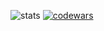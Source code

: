 
![stats](https://github-readme-stats.vercel.app/api?username=kee-reall&show_icons=true&bg_color=003&title_color=fff&text_color=ffffff&icon_color=#b531c1)
[![codewars](https://www.codewars.com/users/KeeREAL/badges/large)](https://www.codewars.com/users/KeeREAL)
<!--
**Kee-Reall/Kee-Reall** is a ✨ _special_ ✨ repository because its `README.md` (this file) appears on your GitHub profile.

Here are some ideas to get you started:

- 🔭 I’m currently working on ...
- 🌱 I’m currently learning ...
- 👯 I’m looking to collaborate on ...
- 🤔 I’m looking for help with ...
- 💬 Ask me about ...
- 📫 How to reach me: ...
- 😄 Pronouns: ...
- ⚡ Fun fact: ...
-->
